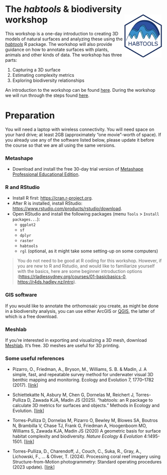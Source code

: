 
# The *habtools* & biodiversity workshop <img src="figs/habtools_logo.png" align="right" alt="" width="120"/>

This workshop is a one-day introduction to creating 3D models of natural
surfaces and analyzing these using the
*[habtools](https://jmadinlab.github.io/habtools/)* R package. The
workshop will also provide guidance on how to annotate surfaces with
plants, animals and other kinds of data. The workshop has three parts:

1.  Capturing a 3D surface
2.  Estimating complexity metrics
3.  Exploring biodiversity relationships

An introduction to the workshop can be found
[here](https://docs.google.com/presentation/d/144kZaggJfIWfz6h4kGZpERBm7UxttPFXvin1WmoqDBE/edit?usp=sharing).
During the workshop we will run through the steps found
[here](habtools-workshop.md).

# Preparation

You will need a laptop with wireless connectivity. You will need space
on your hard drive; at least 2GB (approximately “one movie”-worth of
space). If you already use any of the software listed below, please
update it before the course so that we are all using the same versions.

### Metashape

- Download and install the free 30-day trial version of [Metashape
  Professional Educational
  Edition](https://www.agisoftmetashape.com/product/agisoft-metashape-professional-educational-edition/).

### R and RStudio

- Install R first: <https://cran.r-project.org>.
- After R is installed, install RStudio:
  <https://www.rstudio.com/products/rstudio/download>.
- Open RStudio and install the following packages (menu `Tools` \>
  `Install packages...`):
  - `ggplot2`
  - `sf`
  - `dplyr`  
  - `raster`  
  - `habtools`  
  - `rgl` (optional, as it might take some setting-up on some computers)

> You do not need to be good at R coding for this workshop. However, if
> you are new to R and Rstudio, and would like to familiarize yourself
> with the basics, here are some beginner introduction options
> (<https://rladiessydney.org/courses/01-basicbasics-0>,
> <https://r4ds.hadley.nz/intro>).

### GIS software

If you would like to annotate the orthomosaic you create, as might be
done in a biodiversity analysis, you can use either ArcGIS or
[QGIS](https://qgis.org/download/), the latter of which is a free
download.

### Meshlab

If you’re interested in exporting and visualizing a 3D mesh, download
[Meshlab](https://www.meshlab.net/#download). It’s free. 3D meshes are
useful for 3D printing.

### Some useful references

- Pizarro, O., Friedman, A., Bryson, M., Williams, S. B. & Madin, J. A
  simple, fast, and repeatable survey method for underwater visual 3D
  benthic mapping and monitoring. Ecology and Evolution 7, 1770–1782
  (2017). \[[link](https://doi.org/10.1002/ece3.2701)\]

- Schiettekatte N, Asbury M, Chen G, Dornelas M, Reichert J,
  Torres-Pulliza D, Zawada KJA, Madin JS (2025). “habtools: an R package
  to calculate 3D metrics for surfaces and objects.” Methods in Ecology
  and Evolution. \[[link](https://doi.org/10.1111/2041-210X.70027)\]

- Torres-Pulliza D, Dornelas M, Pizarro O, Bewley M, Blowes SA, Boutros
  N, Brambilla V, Chase TJ, Frank G, Friedman A, Hoogenboom MO, Williams
  S, Zawada KJA, Madin JS (2020) A geometric basis for surface habitat
  complexity and biodiversity. *Nature Ecology & Evolution* 4:1495-1501.
  \[[link](https://doi.org/10.1038/s41559-020-1281-8)\]

- Torres-Pulliza, D., Charendoff, J., Couch, C., Suka, R., Gray, A.,
  Lichowski, F., … & Oliver, T. (2024). Processing coral reef imagery
  using Structure-from-Motion photogrammetry: Standard operating
  procedures (2023 update).
  \[[link](https://repository.library.noaa.gov/view/noaa/60890)\]
